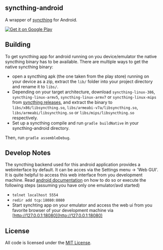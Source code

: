 ## syncthing-android

A wrapper of [syncthing](https://github.com/calmh/syncthing) for Android.

[![Get it on Google Play](https://developer.android.com/images/brand/en_generic_rgb_wo_60.png)](https://play.google.com/store/apps/details?id=com.nutomic.syncthingandroid)

## Building

To get syncthing app for android running on you device/emulator the native syncthing binary has to be available. There are multiple ways to get the native syncthing binary:
- open a syncthing apk (the one taken from the play store) running on your device as a zip, extract the `lib/` folder into your project directory and rename it to `libs/`.
- Depending on your target architecture, download `syncthing-linux-386`, `syncthing-linux-armv5`, `syncthing-linux-armv7` or `syncthing-linux-mips` from [syncthing releases](https://github.com/calmh/syncthing/releases), and extract the binary to `libs/x86/libsyncthing.so`, `libs/armeabi-v7a/libsyncthing.so`, `libs/armeabi/libsyncthing.so` or `libs/mips/libsyncthing.so` respectively.
- Set up a syncthing compile and run `gradle buildNative` in your syncthing-android directory.

Then, run `gradle assembleDebug`.

## Develop Notes

The syncthing backend used for this android application provides a webinterface by default. It can be acces via the Settings menu -> 'Web GUI'. It is quite helpful to access this web interface from you development machine. Read [android documentation](http://developer.android.com/tools/devices/emulator.html#redirection) on how to do so or execute the following steps (assuming you have only one emulator/avd started)
- `telnet localhost 5554`
- `redir add tcp:18080:8080`
- Start synchting app on your emulator and access the web ui from you favorite browser of your development machine via [http://127.0.0.1:18080](http://127.0.0.1:18080)

## License

All code is licensed under the [MIT License](https://github.com/Nutomic/syncthing-android/blob/master/LICENSE).

